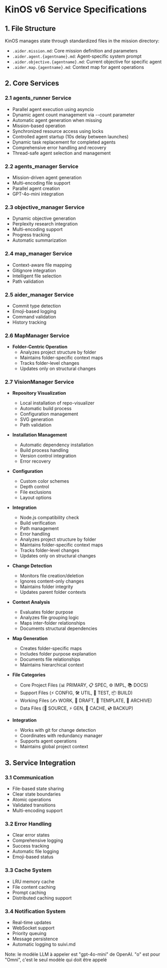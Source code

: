 # KinOS v6 Service Specifications

## 1. File Structure
KinOS manages state through standardized files in the mission directory:
- `.aider.mission.md`: Core mission definition and parameters
- `.aider.agent.{agentname}.md`: Agent-specific system prompt
- `.aider.objective.{agentname}.md`: Current objective for specific agent
- `.aider.map.{agentname}.md`: Context map for agent operations

## 2. Core Services

### 2.1 agents_runner Service
- Parallel agent execution using asyncio
- Dynamic agent count management via --count parameter
- Automatic agent generation when missing
- Mission-based operation
- Synchronized resource access using locks
- Controlled agent startup (10s delay between launches)
- Dynamic task replacement for completed agents
- Comprehensive error handling and recovery
- Thread-safe agent selection and management

### 2.2 agents_manager Service
- Mission-driven agent generation
- Multi-encoding file support
- Parallel agent creation
- GPT-4o-mini integration

### 2.3 objective_manager Service
- Dynamic objective generation
- Perplexity research integration
- Multi-encoding support
- Progress tracking
- Automatic summarization

### 2.4 map_manager Service
- Context-aware file mapping
- Gitignore integration
- Intelligent file selection
- Path validation

### 2.5 aider_manager Service
- Commit type detection
- Emoji-based logging
- Command validation
- History tracking

### 2.6 MapManager Service
- **Folder-Centric Operation**
  - Analyzes project structure by folder
  - Maintains folder-specific context maps
  - Tracks folder-level changes
  - Updates only on structural changes

### 2.7 VisionManager Service
- **Repository Visualization**
  - Local installation of repo-visualizer
  - Automatic build process
  - Configuration management
  - SVG generation
  - Path validation

- **Installation Management**
  - Automatic dependency installation
  - Build process handling
  - Version control integration
  - Error recovery

- **Configuration**
  - Custom color schemes
  - Depth control
  - File exclusions
  - Layout options

- **Integration**
  - Node.js compatibility check
  - Build verification
  - Path management
  - Error handling
  - Analyzes project structure by folder
  - Maintains folder-specific context maps
  - Tracks folder-level changes
  - Updates only on structural changes

- **Change Detection**
  - Monitors file creation/deletion
  - Ignores content-only changes
  - Maintains folder integrity
  - Updates parent folder contexts

- **Context Analysis**
  - Evaluates folder purpose
  - Analyzes file grouping logic
  - Maps inter-folder relationships
  - Documents structural dependencies

- **Map Generation**
  - Creates folder-specific maps
  - Includes folder purpose explanation
  - Documents file relationships
  - Maintains hierarchical context

- **File Categories**
  - Core Project Files (📊 PRIMARY, 📋 SPEC, ⚙️ IMPL, 📚 DOCS)
  - Support Files (⚡ CONFIG, 🛠️ UTIL, 🧪 TEST, 📦 BUILD)
  - Working Files (✍️ WORK, 📝 DRAFT, 📄 TEMPLATE, 📂 ARCHIVE)
  - Data Files (💾 SOURCE, ⚡ GEN, 💫 CACHE, 💿 BACKUP)

- **Integration**
  - Works with git for change detection
  - Coordinates with redundancy manager
  - Supports agent operations
  - Maintains global project context

## 3. Service Integration

### 3.1 Communication
- File-based state sharing
- Clear state boundaries
- Atomic operations
- Validated transitions
- Multi-encoding support

### 3.2 Error Handling
- Clear error states
- Comprehensive logging
- Success tracking
- Automatic file logging
- Emoji-based status

### 3.3 Cache System
- LRU memory cache
- File content caching
- Prompt caching
- Distributed caching support

### 3.4 Notification System
- Real-time updates
- WebSocket support
- Priority queuing
- Message persistence
- Automatic logging to suivi.md

Note: le modèle LLM à appeler est "gpt-4o-mini" de OpenAI. "o" est pour "Omni", c'est le seul modèle qui doit être appelé
